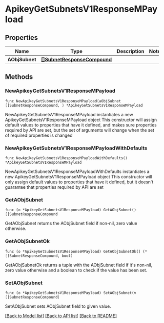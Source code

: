 # ApikeyGetSubnetsV1ResponseMPayload

## Properties

Name | Type | Description | Notes
------------ | ------------- | ------------- | -------------
**AObjSubnet** | [**[]SubnetResponseCompound**](SubnetResponseCompound.md) |  | 

## Methods

### NewApikeyGetSubnetsV1ResponseMPayload

`func NewApikeyGetSubnetsV1ResponseMPayload(aObjSubnet []SubnetResponseCompound, ) *ApikeyGetSubnetsV1ResponseMPayload`

NewApikeyGetSubnetsV1ResponseMPayload instantiates a new ApikeyGetSubnetsV1ResponseMPayload object
This constructor will assign default values to properties that have it defined,
and makes sure properties required by API are set, but the set of arguments
will change when the set of required properties is changed

### NewApikeyGetSubnetsV1ResponseMPayloadWithDefaults

`func NewApikeyGetSubnetsV1ResponseMPayloadWithDefaults() *ApikeyGetSubnetsV1ResponseMPayload`

NewApikeyGetSubnetsV1ResponseMPayloadWithDefaults instantiates a new ApikeyGetSubnetsV1ResponseMPayload object
This constructor will only assign default values to properties that have it defined,
but it doesn't guarantee that properties required by API are set

### GetAObjSubnet

`func (o *ApikeyGetSubnetsV1ResponseMPayload) GetAObjSubnet() []SubnetResponseCompound`

GetAObjSubnet returns the AObjSubnet field if non-nil, zero value otherwise.

### GetAObjSubnetOk

`func (o *ApikeyGetSubnetsV1ResponseMPayload) GetAObjSubnetOk() (*[]SubnetResponseCompound, bool)`

GetAObjSubnetOk returns a tuple with the AObjSubnet field if it's non-nil, zero value otherwise
and a boolean to check if the value has been set.

### SetAObjSubnet

`func (o *ApikeyGetSubnetsV1ResponseMPayload) SetAObjSubnet(v []SubnetResponseCompound)`

SetAObjSubnet sets AObjSubnet field to given value.



[[Back to Model list]](../README.md#documentation-for-models) [[Back to API list]](../README.md#documentation-for-api-endpoints) [[Back to README]](../README.md)


